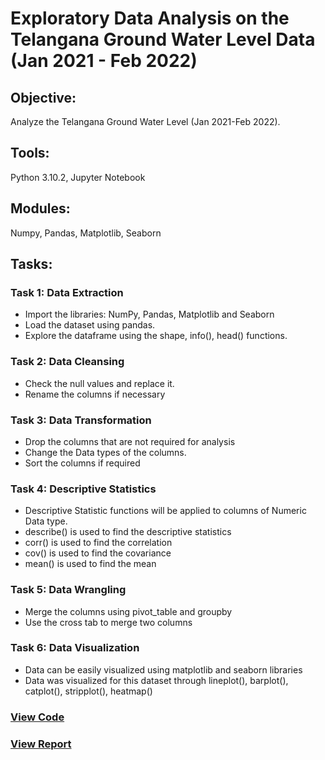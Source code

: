 # Exploratory Data Analysis on the Telangana Ground Water Level Data (Jan 2021 - Feb 2022)
## Objective:
Analyze the Telangana Ground Water Level (Jan 2021-Feb 2022).
## Tools: 
Python 3.10.2, Jupyter Notebook
## Modules:
Numpy, Pandas, Matplotlib, Seaborn
## Tasks:
### Task 1: Data Extraction
* Import the libraries: NumPy, Pandas, Matplotlib and Seaborn  
* Load the dataset using pandas.
* Explore the dataframe using the shape, info(), head() functions.
### Task 2: Data Cleansing
* Check the null values and replace it.
* Rename the columns if necessary
### Task 3: Data Transformation
* Drop the columns that are not required for analysis
* Change the Data types of the columns.
* Sort the columns if required
### Task 4: Descriptive Statistics
* Descriptive Statistic functions will be applied to columns of Numeric Data type.
* describe() is used to find the descriptive statistics
* corr() is used to find the correlation
* cov() is used to find the covariance
* mean() is used to find the mean
### Task 5: Data Wrangling
* Merge the columns using pivot_table and groupby 
* Use the cross tab to merge two columns
### Task 6: Data Visualization
* Data can be easily visualized using matplotlib and seaborn libraries
* Data was visualized for this dataset through lineplot(), barplot(), catplot(), stripplot(), heatmap()
### [View Code](https://github.com/xavierina12/Data-Analytics/blob/main/Projects/Project:%20Telangana%20Ground%20Water%20Level%20Analysis%20Jan%202021%20-%20Feb%202022/Telangana%20Ground%20Water%20Level%20Analysis%20Jan%202021%20-%20Feb%202022.ipynb)
### [View Report](https://github.com/xavierina12/Data-Analytics/blob/main/Projects/Project:%20Telangana%20Ground%20Water%20Level%20Analysis%20Jan%202021%20-%20Feb%202022/Telangana%20Ground%20Water%20Level%20Analysis%20Jan%202021%20-%20Feb%202022.pdf)

